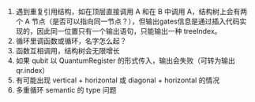 1. 遇到重复引用结构，如在顶层直接调用 A 和在 B 中调用 A，结构树上会有两个 A 节点（是否可以指向同一节点？），但输出gates信息是通过插入代码实现的，因此同一位置只有一个输出语句，只能输出一种 treeIndex。
2. 循环里调函数或循环，名字怎么起？
3. 函数互相调用，结构树会无限增长
4. 如果 qubit 以  QuantumRegister 的形式传入，输出会失败（可转为输出 qr.index）
5. 有可能出现 vertical + horizontal 或 diagonal + horizontal 的情况
6. 多重循环 semantic 的 type 问题
